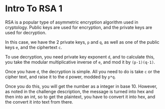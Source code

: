 # Intro To RSA 1

RSA is a popular type of asymmetric encryption algorithm used in cryptology. Public keys are used for encryption, and the private keys are used for decryption.

In this case, we have the 2 private keys, `p` and `q`, as well as one of the public keys `e`, and the ciphertext `c`.

To use decryption, you need private key exponent `d`, and to calculate this, you take the modular multiplicative inverse of `e`, and mod it by `(p-1)(q-1)`.

Once you have `d`, the decryption is simple. All you need to do is take `c` or the cipher text, and raise it to the `d` power, modded by `p*q`.

Once you do this, you will get the number as a integer in base 10. However, as noted in the challenge description, the message is turned into hex and then into an int, so to get the plaintext, you have to convert it into hex, and the convert it into text from there.